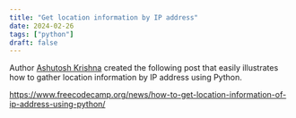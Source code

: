 ```yaml
---
title: "Get location information by IP address"
date: 2024-02-26
tags: ["python"]
draft: false
---
```


Author [Ashutosh Krishna](https://www.freecodecamp.org/news/author/ashutoshkrris/) created the following post that easily illustrates how to gather location information by IP address using Python.

https://www.freecodecamp.org/news/how-to-get-location-information-of-ip-address-using-python/

<!--more-->